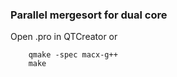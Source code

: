 ### Parallel mergesort for dual core

Open .pro in QTCreator or
```
    qmake -spec macx-g++
    make
```

